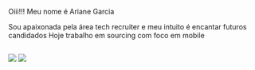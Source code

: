 Oiii!!! Meu nome é Ariane Garcia 

Sou apaixonada pela área tech recruiter e meu intuito é encantar futuros candidados 
Hoje trabalho em sourcing com foco em mobile 

 
##
  
<div> 
  <a href = "mailto:ariane.sa@picpay.com"><img src="https://img.shields.io/badge/Microsoft_Outlook-0078D4?style=for-the-badge&logo=microsoft-outlook&logoColor=white target="_blank"></a>
  <a href="https://www.linkedin.com/in/ariane-s%C3%A1/" target="_blank"><img src="https://img.shields.io/badge/-LinkedIn-%230077B5?style=for-the-badge&logo=linkedin&logoColor=white" target="_blank"></a> 
  
</div>

 
